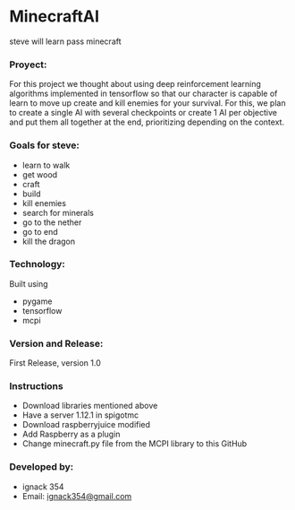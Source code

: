 # MinecraftAI
steve will learn pass minecraft
### Proyect:
For this project we thought about using deep reinforcement learning algorithms implemented in tensorflow so that our character is capable of 
learn to move up create and kill enemies for your survival.
For this, we plan to create a single AI with several checkpoints or create 1 AI per objective and put them all together at the end, prioritizing depending on the context.
### Goals for steve:
* learn to walk
* get wood
* craft
* build
* kill enemies
* search for minerals
* go to the nether
* go to end
* kill the dragon
### Technology:
Built using 
* pygame 
* tensorflow
* mcpi
### Version and Release:
First Release, version 1.0
### Instructions
* Download libraries mentioned above
* Have a server 1.12.1 in spigotmc
* Download raspberryjuice modified
* Add Raspberry as a plugin
* Change minecraft.py file from the MCPI library to this GitHub
### Developed by: 
* ignack 354
* Email: ignack354@gmail.com
